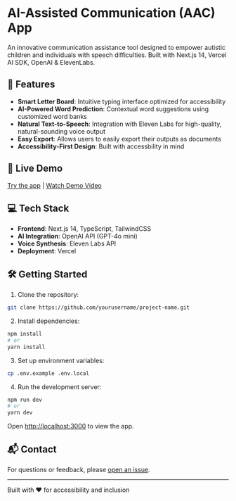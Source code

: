 # AI-Assisted Communication (AAC) App

An innovative communication assistance tool designed to empower autistic children and individuals with speech difficulties. Built with Next.js 14, Vercel AI SDK, OpenAI & ElevenLabs.

## 🌟 Features

- **Smart Letter Board**: Intuitive typing interface optimized for accessibility
- **AI-Powered Word Prediction**: Contextual word suggestions using customized word banks
- **Natural Text-to-Speech**: Integration with Eleven Labs for high-quality, natural-sounding voice output
- **Easy Export**: Allows users to easily export their outputs as documents
- **Accessibility-First Design**: Built with accessbility in mind

## 🚀 Live Demo

[Try the app](https://your-demo-url.com) | [Watch Demo Video](your-video-url)

## 💻 Tech Stack

- **Frontend**: Next.js 14, TypeScript, TailwindCSS
- **AI Integration**: OpenAI API (GPT-4o mini)
- **Voice Synthesis**: Eleven Labs API
- **Deployment**: Vercel

## 🛠️ Getting Started

1. Clone the repository:
```bash
git clone https://github.com/yourusername/project-name.git
```

2. Install dependencies:
```bash
npm install
# or
yarn install
```

3. Set up environment variables:
```bash
cp .env.example .env.local
```

4. Run the development server:
```bash
npm run dev
# or
yarn dev
```

Open [http://localhost:3000](http://localhost:3000) to view the app.



## 📬 Contact

For questions or feedback, please [open an issue](https://github.com/rgb-prithvi/ai-letterboard/issues).

---
Built with ❤️ for accessibility and inclusion
